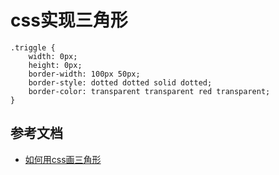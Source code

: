 # css实现三角形

```
.triggle {
    width: 0px;
    height: 0px;
    border-width: 100px 50px;
    border-style: dotted dotted solid dotted;
    border-color: transparent transparent red transparent;
}
```

## 参考文档
* [如何用css画三角形](https://segmentfault.com/a/1190000005715074)
